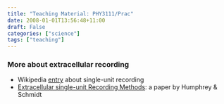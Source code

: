```yaml
---
title: "Teaching Material: PHY3111/Prac"
date: 2008-01-01T13:56:48+11:00
draft: False
categories: ["science"]
tags: ["teaching"]
---
```

### More about extracellular recording
- Wikipedia [entry](https://en.wikipedia.org/wiki/Single-unit_recording) about single-unit recording
- [Extracellular single-unit Recording Methods](https://link.springer.com/protocol/10.1385%2F0-89603-185-3%3A1): a paper by Humphrey & Schmidt
